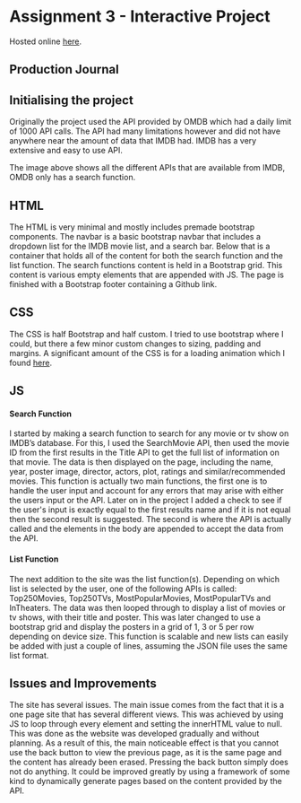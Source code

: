 # Assignment 3 - Interactive Project
Hosted online [here](http://https://assignment3.noelwilliams.au/ "here").
## Production Journal
## Initialising the project
Originally the project used the API provided by OMDB which had a daily limit of 1000 API calls. The API had many limitations however and did not have anywhere near the amount of data that IMDB had. IMDB has a very extensive and easy to use API. 

The image above shows all the different APIs that are available from IMDB, OMDB only has a search function.

## HTML
The HTML is very minimal and mostly includes premade bootstrap components. The navbar is a basic bootstrap navbar that includes a dropdown list for the IMDB movie list, and a search bar. Below that is a container that holds all of the content for both the search function and the list function. The search functions content is held in a Bootstrap grid. This content is various empty elements that are appended with JS. The page is finished with a Bootstrap footer containing a Github link.

## CSS
The CSS is half Bootstrap and half custom. I tried to use bootstrap where I could, but there a few minor custom changes to sizing, padding and margins. A significant amount of the CSS is for a loading animation which I found [here](http://https://codepen.io/iwotastic/pen/xRZrXX "here").

## JS
#### Search Function
I started by making a search function to search for any movie or tv show on IMDB’s database. For this, I used the SearchMovie API, then used the movie ID from the first results in the Title API to get the full list of information on that movie.
The data is then displayed on the page, including the name, year, poster image, director, actors, plot, ratings and similar/recommended movies.
This function is actually two main functions, the first one is to handle the user input and account for any errors that may arise with either the users input or the API. Later on in the project I added a check to see if the user's input is exactly equal to the first results name and if it is not equal then the second result is suggested.
The second is where the API is actually called and the elements in the body are appended to accept the data from the API.

#### List Function
The next addition to the site was the list function(s). Depending on which list is selected by the user, one of the following APIs is called: Top250Movies, Top250TVs, MostPopularMovies, MostPopularTVs and InTheaters. The data was then looped through to display a list of movies or tv shows, with their title and poster. This was later changed to use a bootstrap grid and display the posters in a grid of 1, 3 or 5 per row depending on device size.
This function is scalable and new lists can easily be added with just a couple of lines, assuming the JSON file uses the same list format.

## Issues and Improvements
The site has several issues. The main issue comes from the fact that it is a one page site that has several different views. This was achieved by using JS to loop through every element and setting the innerHTML value to null. This was done as the website was developed gradually and without planning. As a result of this, the main noticeable effect is that you cannot use the back button to view the previous page, as it is the same page and the content has already been erased. Pressing the back button simply does not do anything.
It could be improved greatly by using a framework of some kind to dynamically generate pages based on the content provided by the API.
